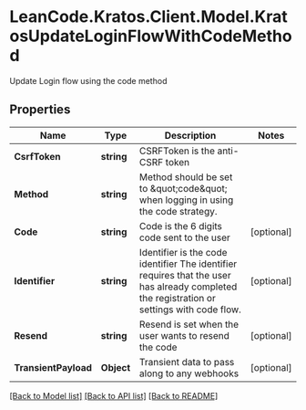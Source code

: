 # LeanCode.Kratos.Client.Model.KratosUpdateLoginFlowWithCodeMethod
Update Login flow using the code method

## Properties

Name | Type | Description | Notes
------------ | ------------- | ------------- | -------------
**CsrfToken** | **string** | CSRFToken is the anti-CSRF token | 
**Method** | **string** | Method should be set to \&quot;code\&quot; when logging in using the code strategy. | 
**Code** | **string** | Code is the 6 digits code sent to the user | [optional] 
**Identifier** | **string** | Identifier is the code identifier The identifier requires that the user has already completed the registration or settings with code flow. | [optional] 
**Resend** | **string** | Resend is set when the user wants to resend the code | [optional] 
**TransientPayload** | **Object** | Transient data to pass along to any webhooks | [optional] 

[[Back to Model list]](../../README.md#documentation-for-models) [[Back to API list]](../../README.md#documentation-for-api-endpoints) [[Back to README]](../../README.md)

